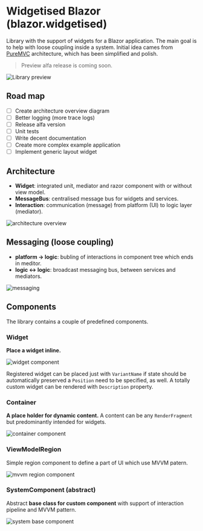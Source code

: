 # Widgetised Blazor (blazor.widgetised)

Library with the support of widgets for a Blazor application.
The main goal is to help with loose coupling inside a system.
Initial idea cames from [PureMVC](http://puremvc.org/) architecture, which has been simplified and polish.

> Preview alfa release is coming soon.

![Library preview](https://raw.githubusercontent.com/akobr/blazor.widgetised/master/docs/preview.gif)

## Road map

- [ ] Create architecture overview diagram
- [ ] Better logging (more trace logs)
- [ ] Release alfa version
- [ ] Unit tests
- [ ] Write decent documentation
- [ ] Create more complex example application
- [ ] Implement generic layout widget

## Architecture

* **Widget**: integrated unit, mediator and razor component with or without view model.
* **MessageBus**: centralised message bus for widgets and services.
* **Interaction**: communication (message) from platform (UI) to logic layer (mediator).

![architecture overview](https://raw.githubusercontent.com/akobr/blazor.widgetised/master/docs/diagrams/architecture.png)

## Messaging (loose coupling)

* **platform -> logic**: bubling of interactions in component tree which ends in meditor. 
* **logic <-> logic**: broadcast messaging bus, between services and mediators.

![messaging](https://raw.githubusercontent.com/akobr/blazor.widgetised/master/docs/diagrams/messaging.png)

## Components

The library contains a couple of predefined components.

### Widget

**Place a widget inline.**

![widget component](https://raw.githubusercontent.com/akobr/blazor.widgetised/master/docs/diagrams/component-widget.png)

Registered widget can be placed just with `VariantName` if state should be automatically preserved a `Position` need to be specified, as well. 
A totally custom widget can be rendered with `Description` property.

### Container

**A place holder for dynamic content.** A content can be any `RenderFragment` but predominantly intended for widgets.

![container component](https://raw.githubusercontent.com/akobr/blazor.widgetised/master/docs/diagrams/component-container.png)

### ViewModelRegion

Simple region component to define a part of UI which use MVVM patern.

![mvvm region component](https://raw.githubusercontent.com/akobr/blazor.widgetised/master/docs/diagrams/component-vm-region.png)

### SystemComponent (abstract)

Abstract **base class for custom component** with support of interaction pipeline and MVVM pattern.

![system base component](https://raw.githubusercontent.com/akobr/blazor.widgetised/master/docs/diagrams/component-system.png)